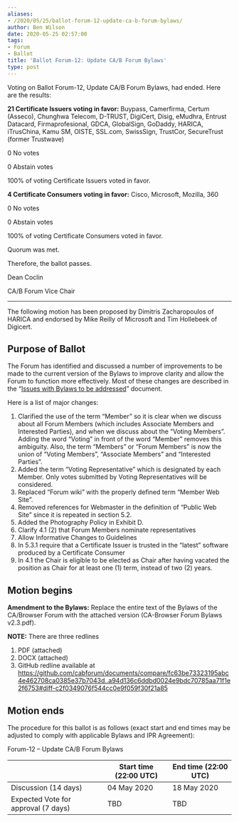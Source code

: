 ```yaml
---
aliases:
- /2020/05/25/ballot-forum-12-update-ca-b-forum-bylaws/
author: Ben Wilson
date: 2020-05-25 02:57:00
tags:
- Forum
- Ballot
title: 'Ballot Forum-12: Update CA/B Forum Bylaws'
type: post
---
```


Voting on Ballot Forum-12, Update CA/B Forum Bylaws, had ended. Here are the results:

**21 Certificate Issuers voting in favor:** Buypass, Camerfirma, Certum (Asseco), Chunghwa Telecom, D-TRUST, DigiCert, Disig, eMudhra, Entrust Datacard, Firmaprofesional, GDCA, GlobalSign, GoDaddy, HARICA, iTrusChina, Kamu SM, OISTE, SSL.com, SwissSign, TrustCor, SecureTrust (former Trustwave)

0 No votes

0 Abstain votes

100% of voting Certificate Issuers voted in favor.

**4 Certificate Consumers voting in favor:** Cisco, Microsoft, Mozilla, 360

0 No votes

0 Abstain votes

100% of voting Certificate Consumers voted in favor.

Quorum was met.

Therefore, the ballot passes.

Dean Coclin

CA/B Forum Vice Chair

______________________________________________________________________

The following motion has been proposed by Dimitris Zacharopoulos of HARICA and endorsed by Mike Reilly of Microsoft and Tim Hollebeek of Digicert.

## Purpose of Ballot[][1]

The Forum has identified and discussed a number of improvements to be made to the current version of the Bylaws to improve clarity and allow the Forum to function more effectively. Most of these changes are described in the “[Issues with Bylaws to be addressed][2]” document.

Here is a list of major changes:

1. Clarified the use of the term “Member” so it is clear when we discuss about all Forum Members (which includes Associate Members and Interested Parties), and when we discuss about the “Voting Members”. Adding the word “Voting” in front of the word “Member” removes this ambiguity. Also, the term “Members” or “Forum Members” is now the union of “Voting Members”, “Associate Members” and “Interested Parties”.
1. Added the term “Voting Representative” which is designated by each Member. Only votes submitted by Voting Representatives will be considered.
1. Replaced “Forum wiki” with the properly defined term “Member Web Site”.
1. Removed references for Webmaster in the definition of “Public Web Site” since it is repeated in section 5.2.
1. Added the Photography Policy in Exhibit D.
1. Clarify 4.1 (2) that Forum Members nominate representatives
1. Allow Informative Changes to Guidelines
1. In 5.3.1 require that a Certificate Issuer is trusted in the “latest” software produced by a Certificate Consumer
1. In 4.1 the Chair is eligible to be elected as Chair after having vacated the position as Chair for at least one (1) term, instead of two (2) years.

## Motion begins

**Amendment to the Bylaws:** Replace the entire text of the Bylaws of the CA/Browser Forum with the attached version (CA-Browser Forum Bylaws v2.3.pdf).

**NOTE:** There are three redlines  

1. PDF (attached)
1. DOCX (attached)
1. GitHub redline available at https://github.com/cabforum/documents/compare/fc63be73323195abc4e462708ca0385e37b7043d..a94d136c6ddbd0024e9bdc70785aa71f1e2f6753#diff-c2f0349076f544cc0e9f059f30f21a85

## Motion ends

The procedure for this ballot is as follows (exact start and end times may be adjusted to comply with applicable Bylaws and IPR Agreement):

Forum-12 – Update CA/B Forum Bylaws

|                                     | Start time (22:00 UTC) | End time (22:00 UTC) |
| ----------------------------------- | ---------------------- | -------------------- |
| Discussion (14 days)                | 04 May 2020            | 18 May 2020          |
| Expected Vote for approval (7 days) | TBD                    | TBD                  |

[1]: https://wiki.cabforum.org/forum-12_-_update_cab_forum_bylaws_to_version_2.3#purpose_of_ballot
[2]: https://docs.google.com/document/d/1EtrIy3F5cPge0_M-C8J6fe72KcVI8H5Q_2S6S31ynU0
